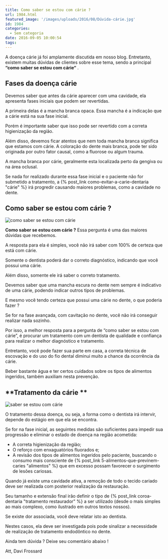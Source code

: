 ```yaml
---
title: Como saber se estou com cárie ?
url: 1984.html
featured_image: '/images/uploads/2016/08/Dúvida-cárie.jpg'
id: 1984
categories:
  - Sem categoria
date: 2016-09-05 10:00:54
tags:
---
```


A doença cárie já foi amplamente discutida em nosso blog. Entretanto, existem muitas dúvidas de clientes sobre esse tema, sendo a principal **“como saber se estou com cárie“** .

**Fases da doença cárie**
-------------------------

Devemos saber que antes da cárie aparecer com uma cavidade, ela apresenta fases iniciais que podem ser revertidas. 

A primeira delas é a mancha branca opaca. Essa mancha é a indicação que a cárie está na sua fase inicial. 

Porém é importante saber que isso pode ser revertido com a correta higienização da região. 

Além disso, devemos ficar atentos que nem toda mancha branca significa que estamos com cárie. A coloração do dente mais branca, pode ter sido originada por outro fator causal, como a fluorose ou algum trauma. 

A mancha branca por cárie, geralmente esta localizada perto da gengiva ou na área oclusal. 

Se nada for realizado durante essa fase inicial e o paciente não for submetido a tratamento, a {% post_link como-evitar-a-carie-dentaria "cárie" %} irá progredir causando maiores problemas, como a cavidade no dente.

**Como saber se estou com cárie ?**
-----------------------------------

![como saber se estou com cárie](/images/uploads/2016/08/como-saber-se-estou-com-cárie.jpg) 

**Como saber se estou com cárie ?** Essa pergunta é uma das maiores dúvidas que recebemos. 

A resposta para ela é simples, você não irá saber com 100% de certeza que está com cárie. 

Somente o dentista poderá dar o correto diagnóstico, indicando que você possui uma cárie. 

Além disso, somente ele irá saber o correto tratamento. 

Devemos saber que uma mancha escura no dente nem sempre é indicativo de uma cárie, podendo indicar outros tipos de problemas. 

E mesmo você tendo certeza que possui uma cárie no dente, o que poderia fazer ?  

Se for na fase avançada, com cavitação no dente, você não irá conseguir realizar nada sozinho. 

Por isso, a melhor resposta para a pergunta de “como saber se estou com cárie”, é procurar um tratamento com um dentista de qualidade e confiança para realizar o melhor diagnóstico e tratamento. 

Entretanto, você pode fazer sua parte em casa, a correta técnica de escovação e do uso do fio dental diminui muito a chance da ocorrência da cárie. 

Beber bastante água e ter certos cuidados sobre os tipos de alimentos ingeridos, também auxiliam nesta prevenção. 

**Tratamento da cárie **
------------------------

![saber se estou com cárie](/images/uploads/2016/08/saber-se-estou-com-cárie.jpg) 

O tratamento dessa doença, ou seja, a forma como o dentista irá intervir, depende do estágio em que ela se encontra. 

Se for na fase inicial, as seguintes medidas são suficientes para impedir sua progressão e eliminar o estado de doença na região acometida: 
* A correta higienização da região; 
* O reforço com enxaguatórios fluorados e; 
* A revisão dos tipos de alimentos ingeridos pelo paciente, buscando o consumo mais consciente de {% post_link 5-alimentos-que-previnem-caries "alimentos" %} que em excesso possam favorecer o surgimento de lesões cariosas. 

Quando já existe uma cavidade ativa, a remoção de todo o tecido cariado deve ser realizada com posterior realização da restauração. 

Seu tamanho e extensão final irão definir o tipo de {% post_link coroa-dentaria "tratamento restaurador" %} a ser utilizado (desde o mais simples ao mais complexo, como ilustrado em outros textos nossos). 

Se existe dor associada, você deve relatar isto ao dentista. 

Nestes casos, ela deve ser investigada pois pode sinalizar a necessidade de realização de tratamento endodôntico no dente.

Ainda tem dúvida ? Deixe seu comentário abaixo !

Att,
Davi Frossard